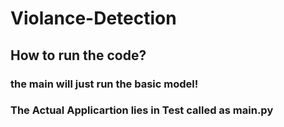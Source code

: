 # Violance-Detection
## How to run the code?
### the main will just run the basic model!
### The **Actual Applicartion** lies in **Test** called as **main.py**